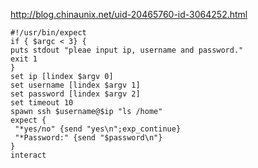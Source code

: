 http://blog.chinaunix.net/uid-20465760-id-3064252.html
```shell
#!/usr/bin/expect 
if { $argc < 3} {
puts stdout "pleae input ip, username and password."
exit 1
}
set ip [lindex $argv 0]
set username [lindex $argv 1]
set password [lindex $argv 2]
set timeout 10
spawn ssh $username@$ip "ls /home" 
expect {
 "*yes/no" {send "yes\n";exp_continue}
 "*Password:" {send "$password\n"}
}
interact
```
